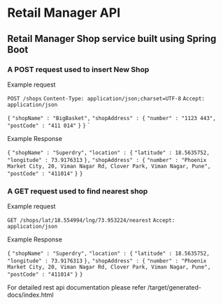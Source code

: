 # Retail Manager API

## Retail Manager Shop service built using Spring Boot


### A POST request used to insert New Shop

Example request

`POST /shops`
`Content-Type: application/json;charset=UTF-8`
`Accept: application/json`

`{`
  `"shopName" : "BigBasket",`
  `"shopAddress" : {`
  `"number" : "1123 443",`
  `"postCode" : "411 014"`
  `}`
`}`
`

Example Response

`{`
  `"shopName" : "Superdry",`
  `"location" : {`
    `"latitude" : 18.5635752,`
    `"longitude" : 73.9176313`
  `},`
  `"shopAddress" : {`
    `"number" : "Phoenix Market City, 20, Viman Nagar Rd, Clover Park, Viman Nagar, Pune",`
    `"postCode" : "411014"`
  `}`
`}`


### A GET request used to find nearest shop

Example request

`GET /shops/lat/18.554994/lng/73.953224/nearest`
`Accept: application/json`

Example Response

`{`
  `"shopName" : "Superdry",`
  `"location" : {`
    `"latitude" : 18.5635752,`
   `"longitude" : 73.9176313`
  `},`
  `"shopAddress" : {`
    `"number" : "Phoenix Market City, 20, Viman Nagar Rd, Clover Park, Viman Nagar, Pune",`
    `"postCode" : "411014"`
 `}`
`}`

For detailed rest api documentation please refer /target/generated-docs/index.html